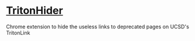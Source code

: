 # [TritonHider](https://chrome.google.com/webstore/detail/tritonhider/lhlibljmdgljfinddkljikbcaemagkai)
Chrome extension to hide the useless links to deprecated pages on UCSD's TritonLink
